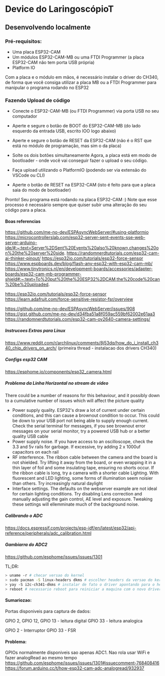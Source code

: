 # Device do LaringoscópioT

## Desenvolvendo localmente

### Pré-requisitos:


- Uma placa ESP32-CAM
- Um módulos ESP32-CAM-MB ou uma FTDI Programmer (a placa ESP32-CAM não tem porta USB própria)
- Platform IO

Com a placa e o módulo em mãos, é necessário instalar o driver do CH340, de forma que você consiga utilizar a placa MB ou a FTDI Programmer para manipular o programa rodando no ESP32


### Fazendo Upload de código

- Conecte o ESP32-CAM-MB (ou FTDI Programmer) via porta USB no seu computador
- Aperte e segure o botão de BOOT do ESP32-CAM-MB (do lado esquerdo da entrada USB, escrito IOO logo abaixo)
- Aperte e segure o botão de RESET da ESP32-CAM (não é o RST que está no módulo de programação, mas sim o da placa)
- Solte os dois botões simultaneamente
Agora, a placa está em modo de bootloader - onde você vai conseguir fazer o upload o seu código.

- Faça upload utilizando o PlatformIO (podendo ser via extensão do VSCode ou CLI)
- Aperte o botão de RESET na ESP32-CAM (isto é feito para que a placa saia do modo de bootloader)

Pronto! Seu programa está rodando na placa ESP32-CAM :)
Note que esse processo é necessário sempre que quiser subir uma alteração do seu código para a placa.

#### Boas referencias

<!-- PIO, ESP32CAM e outras coisas -->
https://github.com/me-no-dev/ESPAsyncWebServer/#using-platformio
https://microcontrollerslab.com/esp32-server-sent-events-sse-web-server-arduino-ide/#:~:text=Server%2DSent%20Events%20also%20known,changes%20on%20the%20server%20side.
https://randomnerdtutorials.com/esp32-cam-ai-thinker-pinout/
https://esp32io.com/tutorials/esp32-force-sensor
https://www.espboards.dev/blog/flash-any-esp32-with-esp32-cam-mb/
https://www.tinytronics.nl/en/development-boards/accessories/adapter-boards/esp32-cam-mb-programmer-shield#:~:text=To%20put%20the%20ESP32%2DCAM,the%20code%20can%20be%20uploaded.

<!-- FSR -->
https://esp32io.com/tutorials/esp32-force-sensor
https://learn.adafruit.com/force-sensitive-resistor-fsr/overview

<!-- ESP32CAM - Streaming da Imagem com a Lib Async -->
https://github.com/me-no-dev/ESPAsyncWebServer/issues/908
https://gist.github.com/me-no-dev/d34fba51a8f059ac559bf62002e61aa3
https://randomnerdtutorials.com/esp32-cam-ov2640-camera-settings/

##### Instrucoes Extras para Linux
https://www.reddit.com/r/archlinux/comments/8j53dq/how_do_i_install_ch340_chip_drivers_on_arch/ (primeira thread - instalacao dos drivers CH340)

##### Configs esp32 CAM
https://esphome.io/components/esp32_camera.html

##### Problema da Linha Horizontal no stream de video

There could be a number of reasons for this behaviour, and it possibly down to a cumulative number of issues which will affect the picture quality
- Power supply quality. ESP32's draw a lot of current under certain conditions, and this can cause a brownout condition to occur. This could be down to your USB port not being able to supply enough current. Check the serial terminal for messages, if you see brownout error messages on your serial monitor, try a powered USB hub or a better quality USB cable
- Power supply noise. If you have access to an oscilloscope, check the 3.3 and 5v rails for garbage. If excessive, try adding 2 x 1000uf capacitors on each rail
- RF interference. The ribbon cable between the camera and the board is not shielded. Try lifting it away from the board, or even wrapping it in a thin layer of foil and some insulating tape, ensuring no shorts occur. If the ribbon cable is long, try a camera with a shorter cable
Lighting. With fluorescent and LED lighting, some forms of illumination seem noisier than others. Try increasingly natural daylight
- Interface settings. The defaults on the webserver example are not ideal for certain lighting conditions. Try disabling Lens correction and manually adjusting the gain control, AE level and exposure. Tweaking these settings will ellemminate much of the background noise.

##### Calibrando o ADC
https://docs.espressif.com/projects/esp-idf/en/latest/esp32/api-reference/peripherals/adc_calibration.html

##### Gambiarra do ADC2
https://github.com/esphome/issues/issues/1301

TL;DR: 
```sh
> uname -r # checar versao do kernel
> sudo pacman -S linux-headers dkms # escolher headers da versao do kernel 
> yay -S i2c-ch341-dkms # instalar de fato o driver apontando para o header do kernel atual
> reboot # necessario reboot para reiniciar a maquina com o novo driver
``` 

#### Sumariozao:

Portas disponiveis para captura de dados:

GPIO 2, GPIO 12, GPIO 13 - leitura digital
GPIO 33 - leitura analogica

GPIO 2 - Interruptor
GPIO 33 - FSR

#### Problema:

GPIOs normalmente disponiveis sao apenas ADC1. Nao rola usar WiFi e fazer analogRead ao mesmo tempo
https://github.com/esphome/issues/issues/1301#issuecomment-768408416
https://forum.arduino.cc/t/how-esp32-cam-adc-analogread/932937
